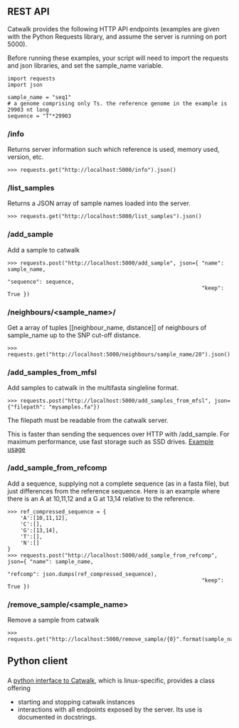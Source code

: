 ## REST API

Catwalk provides the following HTTP API endpoints (examples are given with the Python Requests library, and assume the server is running on port 5000).

Before running these examples, your script will need to import the requests and json libraries, and set the sample_name variable.

```
import requests
import json

sample_name = "seq1"
# a genome comprising only Ts. the reference genome in the example is 29903 nt long
sequence = "T"*29903       
```
### /info

Returns server information such which reference is used, memory used, version, etc.

    >>> requests.get("http://localhost:5000/info").json()

### /list_samples

Returns a JSON array of sample names loaded into the server.

    >>> requests.get("http://localhost:5000/list_samples").json()

### /add_sample

Add a sample to catwalk

    >>> requests.post("http://localhost:5000/add_sample", json={ "name": sample_name,
                                                                 "sequence": sequence,
                                                                 "keep": True })

### /neighbours/<sample_name>/<distance>

Get a array of tuples [[neighbour_name, distance]] of neighbours of sample_name up to the SNP cut-off distance.

    >>> requests.get("http://localhost:5000/neighbours/sample_name/20").json()

### /add_samples_from_mfsl

Add samples to catwalk in the multifasta singleline format.

    >>> requests.post("http://localhost:5000/add_samples_from_mfsl", json={"filepath": "mysamples.fa"})

The filepath must be readable from the catwalk server.

This is faster than sending the sequences over HTTP with /add_sample. For maximum performance, use fast storage such as SSD drives.  [Example usage](doc/use.md)

### /add_sample_from_refcomp
Add a sequence, supplying not a complete sequence (as in a fasta file), but just differences from the reference sequence.  Here is an example where there is an A at 10,11,12 and a G at 13,14 relative to the reference.

    >>> ref_compressed_sequence = {
        'A':[10,11,12],
        'C':[],
        'G':[13,14],
        'T':[],
        'N':[]
    }
    >>> requests.post("http://localhost:5000/add_sample_from_refcomp", json={ "name": sample_name,
                                                                 "refcomp": json.dumps(ref_compressed_sequence),
                                                                 "keep": True })

### /remove_sample/<sample_name>

Remove a sample from catwalk

    >>> requests.get("http://localhost:5000/remove_sample/{0}".format(sample_name))

## Python client
### 

A [python interface to Catwalk](../pyclient/pycw_client.py), which is linux-specific, provides a class offering
* starting and stopping catwalk instances
* interactions with all endpoints exposed by the server.
Its use is documented in docstrings.
